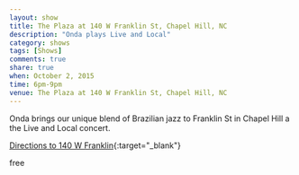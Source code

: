 ```yaml
---
layout: show
title: The Plaza at 140 W Franklin St, Chapel Hill, NC
description: "Onda plays Live and Local"
category: shows
tags: [Shows]
comments: true
share: true
when: October 2, 2015
time: 6pm-9pm
venue: The Plaza at 140 W Franklin St, Chapel Hill, NC
---
```


Onda brings our unique blend of Brazilian jazz to Franklin St in Chapel Hill a the Live and Local concert.

[Directions to 140 W Franklin](https://www.google.com/maps/place/140+W+Franklin+St,+Chapel+Hill,+NC+27516/@35.912793,-79.0575945,17z/data=!3m1!4b1!4m2!3m1!1s0x89acc2e740f8e5f9:0x44e188bf9eca016c){:target="_blank"}

free
